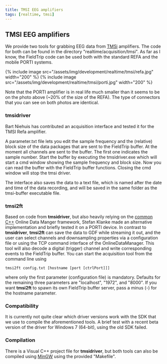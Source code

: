 ```yaml
---
title: TMSI EEG amplifiers
tags: [realtime, tmsi]
---
```


## TMSI EEG amplifiers

We provide two tools for grabbing EEG data from [TMSi](http://www.tmsi.com) amplifiers. The code for both can be found
in the directory "realtime/acquisition/tmsi". As far as I know, the FieldTrip code can be used both with the standard REFA and the mobile PORTI systems.

{% include image src="/assets/img/development/realtime/tmsi/refa.jpg" width="200" %}
{% include image src="/assets/img/development/realtime/tmsi/porti.jpg" width="200" %}

Note that the PORTI amplifier is in real life much smaller than it seems to be on the photo above (~20% of the size of the REFA). The type of connectors that you can see on both photos are identical.

### tmsidriver

Bart Niehuis has contributed an acquisition interface and tested it for the TMSI Refa amplifier.

A parameter.txt file lets you edit the sample frequency and the (relative) block size of the data packages that are sent to the FieldTrip buffer. At the moment all channels are sent to the buffer. The first one indicates the sample number. Start the buffer by executing the tmsidriver.exe which will start a cmd window showing the sample frequency and block size. Now you can read the buffer with the FieldTrip buffer functions. Closing the cmd window will stop the tmsi driver.

The interface also saves the data to a text file, which is named after the date and time of the data recording, and will be saved in the same folder as the tmsi-buffer executable file.

### tmsi2ft

Based on code from **tmsidriver**, but also heavily relying on the [common C++](/development/realtime/buffer_cpp) Online Data Manger framework, Stefan Klanke made an alternative implementation and briefly tested it on a PORTI device. In contrast to **tmsidriver**, **tmsi2ft** can save the data to GDF while streaming it out, and the user can select channels and downsampling properties via a configuration file or using the TCP command interface of the OnlineDataManager. This tool will also decode a digital (trigger) channel and write corresponding events to the FieldTrip buffer. You can start the acquisition tool from the command line using

    tmsi2ft config.txt [hostname [port [ctrlPort]]]

where only the first parameter (configuration file) is mandatory. Defaults for the remaining three parameters are "localhost", "1972", and "8000". If you want **tmsi2ft** to spawn its own FieldTrip buffer server, pass a minus (-) for the hostname parameter.

### Compatibility

It is currently not quite clear which driver versions work with the SDK that we use
to compile the aforementioned tools. A brief test with a recent beta version of the driver
for Windows 7 (64-bit), using the old SDK failed.

### Compilation

There is a Visual C++ project file for **tmsidriver**, but both tools can also be compiled using [MinGW](http://www.mingw.org) using the provided "Makefile".
